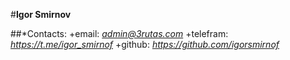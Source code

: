 #**Igor Smirnov**

##*Contacts:
+email: *admin@3rutas.com*
+telefram: *https://t.me/igor_smirnof*
+github: *https://github.com/igorsmirnof*

